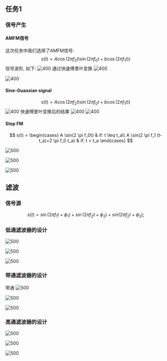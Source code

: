 
## 任务1
### 信号产生
#### AMFM信号
这次任务中我们选择了AMFM信号:
$$
s(t) = A \cos(2 \pi f_2 t) \sin(2 \pi f_0 t + b \cos(2 \pi f_1 t))
$$
信号波形, 如下:
![400](Picture/Sig.jpg)
通过快速傅里叶变换
![400](Picture/FftAMFMSig.jpg)

![400](Picture/TFAMFMSig.jpg)

#### Sine-Guassian signal 
$$
s(t) = A \cos(2 \pi f_2 t) \sin(2 \pi f_0 t + b \cos(2 \pi f_1 t))
$$
![400](Picture/Sine_Gassian_sig.jpg)
快速傅里叶变换后的结果
![400](Picture/FftSiGaSig.jpg)
![400](Picture/TFSiGaSig.jpg)

####  Step FM
$$
s(t) = 
\begin{cases}
A \sin(2 \pi f_0t) & if: t \leq t_a\\
A \sin(2 \pi f_1 (t-t_a)+2 \pi f_0 t_a) & if: t > t_a
\end{cases}
$$

![500](Picture/StepFM_sig.jpg)

![500](Picture/StepFMSig.jpg)

![500](Picture/TFStFMSig.jpg)



## 滤波
### 信号源
$$
s(t)= \sin(2 \pi f_1 t + \phi_1) + \sin(2 \pi f_2 t + \phi_2)+
    sin(2 \pi f_2 t + \phi_2);
$$

### 低通滤波器的设计
![500](Picture/LowpassDesign.jpg)

![500](Picture/LowpassfftSig.jpg)

![500](Picture/LowpassSig.jpg)
### 带通滤波器的设计
带通
![500](Picture/BandpassDesign.jpg)

![500](Picture/BandpassfftSig.jpg)

![500](Picture/BandpassSig.jpg)

### 高通滤波器的设计
![500](Picture/HighpassDesign.jpg)

![500](Picture/HighpassfftSig.jpg)

![500](Picture/HighpassSig.jpg)
